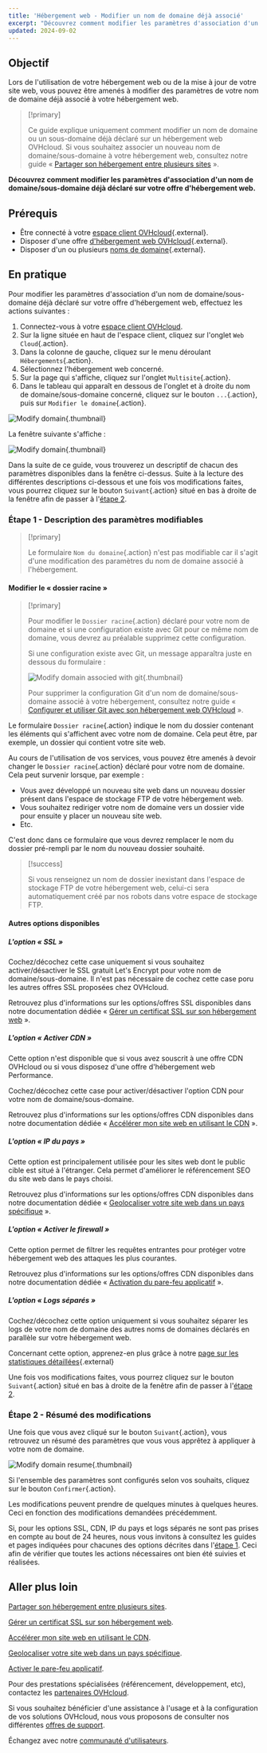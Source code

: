 ```yaml
---
title: 'Hébergement web - Modifier un nom de domaine déjà associé'
excerpt: "Découvrez comment modifier les paramètres d'association d'un nom de domaine/sous-domaine déjà déclaré sur votre offre d'hébergement web"
updated: 2024-09-02
---
```


## Objectif

Lors de l'utilisation de votre hébergement web ou de la mise à jour de votre site web, vous pouvez être amenés à modifier des paramètres de votre nom de domaine déjà associé à votre hébergement web.

> [!primary]
>
> Ce guide explique uniquement comment modifier un nom de domaine ou un sous-domaine déjà déclaré sur un hébergement web OVHcloud. Si vous souhaitez associer un nouveau nom de domaine/sous-domaine à votre hébergement web, consultez notre guide « [Partager son hébergement entre plusieurs sites](/pages/web_cloud/web_hosting/multisites_configure_multisite) ».
>

**Découvrez comment modifier les paramètres d'association d'un nom de domaine/sous-domaine déjà déclaré sur votre offre d'hébergement web.**

## Prérequis

- Être connecté à votre [espace client OVHcloud](/links/manager){.external}.
- Disposer d'une offre [d'hébergement web OVHcloud](/links/web/hosting){.external}.
- Disposer d'un ou plusieurs [noms de domaine](/links/web/domains){.external}.

## En pratique

Pour modifier les paramètres d'association d'un nom de domaine/sous-domaine déjà déclaré sur votre offre d'hébergement web, effectuez les actions suivantes :

1. Connectez-vous à votre [espace client OVHcloud](/links/manager).
2. Sur la ligne située en haut de l'espace client, cliquez sur l'onglet `Web Cloud`{.action}.
3. Dans la colonne de gauche, cliquez sur le menu déroulant `Hébergements`{.action}.
4. Sélectionnez l'hébergement web concerné.
5. Sur la page qui s'affiche, cliquez sur l'onglet `Multisite`{.action}.
6. Dans le tableau qui apparaît en dessous de l'onglet et à droite du nom de domaine/sous-domaine concerné, cliquez sur le bouton `...`{.action}, puis sur `Modifier le domaine`{.action}.

![Modify domain](/pages/assets/screens/control_panel/product-selection/web-cloud/web-hosting/multisite/modify-domain-2.png){.thumbnail}

La fenêtre suivante s'affiche : 

![Modify domain](/pages/assets/screens/control_panel/product-selection/web-cloud/web-hosting/multisite/modify-a-domain-step-1-all-disabled.png){.thumbnail}

Dans la suite de ce guide, vous trouverez un descriptif de chacun des paramètres disponibles dans la fenêtre ci-dessus. Suite à la lecture des différentes descriptions ci-dessous et une fois vos modifications faites, vous pourrez cliquez sur le bouton `Suivant`{.action} situé en bas à droite de la fenêtre afin de passer à l'[étape 2](#step2).

### Étape 1 - Description des paramètres modifiables <a name="step1"></a>

> [!primary]
>
> Le formulaire `Nom du domaine`{.action} n'est pas modifiable car il s'agit d'une modification des paramètres du nom de domaine associé à l'hébergement. 
>

#### Modifier le « dossier racine »

> [!primary]
>
> Pour modifier le `Dossier racine`{.action} déclaré pour votre nom de domaine et si une configuration existe avec Git pour ce même nom de domaine, vous devrez au préalable supprimez cette configuration.
>
> Si une configuration existe avec Git, un message apparaîtra juste en dessous du formulaire :
>
> ![Modify domain associed with git](/pages/assets/screens/control_panel/product-selection/web-cloud/web-hosting/multisite/modify-a-domain-step-1-all-disabled-git-message.png){.thumbnail}
>
> Pour supprimer la configuration Git d'un nom de domaine/sous-domaine associé à votre hébergement, consultez notre guide « [Configurer et utiliser Git avec son hébergement web OVHcloud](/pages/web_cloud/web_hosting/git_integration_webhosting) ».
>

Le formulaire `Dossier racine`{.action} indique le nom du dossier contenant les éléments qui s'affichent avec votre nom de domaine. Cela peut être, par exemple, un dossier qui contient votre site web.

Au cours de l'utilisation de vos services, vous pouvez être amenés à devoir changer le `Dossier racine`{.action} déclaré pour votre nom de domaine. Cela peut survenir lorsque, par exemple :

- Vous avez développé un nouveau site web dans un nouveau dossier présent dans l'espace de stockage FTP de votre hébergement web. 
- Vous souhaitez rediriger votre nom de domaine vers un dossier vide pour ensuite y placer un nouveau site web.
- Etc.

C'est donc dans ce formulaire que vous devrez remplacer le nom du dossier pré-rempli par le nom du nouveau dossier souhaité.

> [!success]
>
> Si vous renseignez un nom de dossier inexistant dans l'espace de stockage FTP de votre hébergement web, celui-ci sera automatiquement créé par nos robots dans votre espace de stockage FTP.
>

#### Autres options disponibles

##### L'option « SSL »

Cochez/décochez cette case uniquement si vous souhaitez activer/désactiver le SSL gratuit Let's Encrypt pour votre nom de domaine/sous-domaine. Il n'est pas nécessaire de cochez cette case poru les autres offres SSL proposées chez OVHcloud.

Retrouvez plus d'informations sur les options/offres SSL disponibles dans notre documentation dédiée « [Gérer un certificat SSL sur son hébergement web](/pages/web_cloud/web_hosting/ssl_on_webhosting) ».

##### L'option « Activer CDN »

Cette option n'est disponible que si vous avez souscrit à une offre CDN OVHcloud ou si vous disposez d'une offre d'hébergement web Performance.

Cochez/décochez cette case pour activer/désactiver l'option CDN pour votre nom de domaine/sous-domaine.

Retrouvez plus d'informations sur les options/offres CDN disponibles dans notre documentation dédiée « [Accélérer mon site web en utilisant le CDN](/pages/web_cloud/web_hosting/cdn_how_to_use_cdn) ».

##### L'option « IP du pays »

Cette option est principalement utilisée pour les sites web dont le public cible est situé à l'étranger. Cela permet d'améliorer le référencement SEO du site web dans le pays choisi.

Retrouvez plus d'informations sur les options/offres CDN disponibles dans notre documentation dédiée « [Geolocaliser votre site web dans un pays spécifique](/pages/web_cloud/web_hosting/multisites_geolocation) ».

##### L'option « Activer le firewall »

Cette option permet de filtrer les requêtes entrantes pour protéger votre hébergement web des attaques les plus courantes.

Retrouvez plus d'informations sur les options/offres CDN disponibles dans notre documentation dédiée « [Activation du pare-feu applicatif](/pages/web_cloud/web_hosting/multisites_activating_application_firewall) ».

##### L'option « Logs séparés »

Cochez/décochez cette option uniquement si vous souhaitez séparer les logs de votre nom de domaine des autres noms de domaines déclarés en parallèle sur votre hébergement web.

Concernant cette option, apprenez-en plus grâce à notre [page sur les statistiques détaillées](/links/web/hosting-traffic-analysis){.external}

Une fois vos modifications faites, vous pourrez cliquez sur le bouton `Suivant`{.action} situé en bas à droite de la fenêtre afin de passer à l'[étape 2](#step2).

### Étape 2 - Résumé des modifications <a name="step2"></a>

Une fois que vous avez cliqué sur le bouton `Suivant`{.action}, vous retrouvez un résumé des paramètres que vous vous apprêtez à appliquer à votre nom de domaine.

![Modify domain resume](/pages/assets/screens/control_panel/product-selection/web-cloud/web-hosting/multisite/modify-domain-step2.png){.thumbnail}

Si l'ensemble des paramètres sont configurés selon vos souhaits, cliquez sur le bouton `Confirmer`{.action}.

Les modifications peuvent prendre de quelques minutes à quelques heures. Ceci en fonction des modifications demandées précédemment.

Si, pour les options SSL, CDN, IP du pays et logs séparés ne sont pas prises en compte au bout de 24 heures, nous vous invitons à consultez les guides et pages indiquées pour chacunes des options décrites dans l'[étape 1](#step1). Ceci afin de vérifier que toutes les actions nécessaires ont bien été suivies et réalisées.

## Aller plus loin

[Partager son hébergement entre plusieurs sites](/pages/web_cloud/web_hosting/multisites_configure_multisite).

[Gérer un certificat SSL sur son hébergement web](/pages/web_cloud/web_hosting/ssl_on_webhosting).

[Accélérer mon site web en utilisant le CDN](/pages/web_cloud/web_hosting/cdn_how_to_use_cdn).

[Geolocaliser votre site web dans un pays spécifique](/pages/web_cloud/web_hosting/multisites_geolocation).

[Activer le pare-feu applicatif](/pages/web_cloud/web_hosting/multisites_activating_application_firewall).

Pour des prestations spécialisées (référencement, développement, etc), contactez les [partenaires OVHcloud](/links/partner).

Si vous souhaitez bénéficier d'une assistance à l'usage et à la configuration de vos solutions OVHcloud, nous vous proposons de consulter nos différentes [offres de support](/links/support).

Échangez avec notre [communauté d'utilisateurs](/links/community).